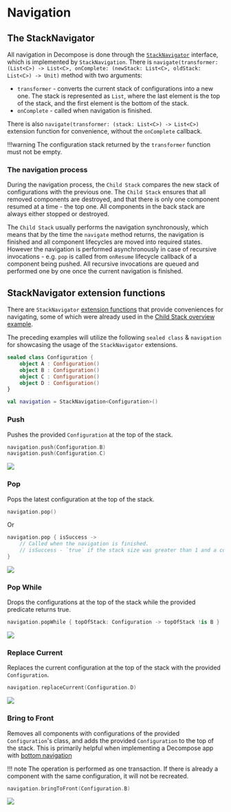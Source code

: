 # Navigation

## The StackNavigator

All navigation in Decompose is done through the [`StackNavigator`](https://github.com/arkivanov/Decompose/blob/master/decompose/src/commonMain/kotlin/com/arkivanov/decompose/router/stack/StackNavigator.kt) interface, which is implemented by `StackNavigation`. There is `navigate(transformer: (List<C>) -> List<C>, onComplete: (newStack: List<C>, oldStack: List<C>) -> Unit)` method with two arguments:

- `transformer` - converts the current stack of configurations into a new one. The stack is represented as `List`, where the last element is the top of the stack, and the first element is the bottom of the stack.
- `onComplete` - called when navigation is finished.

There is also `navigate(transformer: (stack: List<C>) -> List<C>)` extension function for convenience, without the `onComplete` callback.

!!!warning
    The configuration stack returned by the `transformer` function must not be empty.

### The navigation process

During the navigation process, the `Child Stack` compares the new stack of configurations with the previous one. The `Child Stack` ensures that all removed components are destroyed, and that there is only one component resumed at a time - the top one. All components in the back stack are always either stopped or destroyed.

The `Child Stack` usually performs the navigation synchronously, which means that by the time the `navigate` method returns, the navigation is finished and all component lifecycles are moved into required states. However the navigation is performed asynchronously in case of recursive invocations - e.g. `pop` is called from `onResume` lifecycle callback of a component being pushed. All recursive invocations are queued and performed one by one once the current navigation is finished.

## StackNavigator extension functions

There are `StackNavigator` [extension functions](https://github.com/arkivanov/Decompose/blob/master/decompose/src/commonMain/kotlin/com/arkivanov/decompose/router/stack/StackNavigatorExt.kt) that provide conveniences for navigating, some of which were already used in the [Child Stack overview example](overview#routing-example).

The preceding examples will utilize the following `sealed class` & `navigation` for showcasing the usage of the `StackNavigator` extensions.

```kotlin
sealed class Configuration {
    object A : Configuration()
    object B : Configuration()
    object C : Configuration()
    object D : Configuration()
}

val navigation = StackNavigation<Configuration>()
```

### Push

Pushes the provided `Configuration` at the top of the stack.

```kotlin
navigation.push(Configuration.B)
navigation.push(Configuration.C)
```

![](../media/RouterPush.png)

### Pop

Pops the latest configuration at the top of the stack.

```kotlin
navigation.pop()
```

Or

```kotlin
navigation.pop { isSuccess ->
    // Called when the navigation is finished.
    // isSuccess - `true` if the stack size was greater than 1 and a component was popped, `false` otherwise.
}
```

![](../media/RouterPop.png)

### Pop While

Drops the configurations at the top of the stack while the provided predicate returns true.

```kotlin
navigation.popWhile { topOfStack: Configuration -> topOfStack !is B }
```

![](../media/RouterPopWhile.png)

### Replace Current

Replaces the current configuration at the top of the stack with the provided `Configuration`.

```kotlin
navigation.replaceCurrent(Configuration.D)
```

![](../media/RouterReplaceCurrent.png)

### Bring to Front

Removes all components with configurations of the provided `Configuration`'s class, and adds the provided `Configuration` to the top of the stack. This is primarily helpful when implementing a Decompose app with [bottom navigation](https://github.com/arkivanov/Decompose/discussions/178)

!!! note
    The operation is performed as one transaction. If there is already a component with the same configuration, it will not be recreated.

```kotlin
navigation.bringToFront(Configuration.B)
```

![](../media/RouterBringToFront.png)
